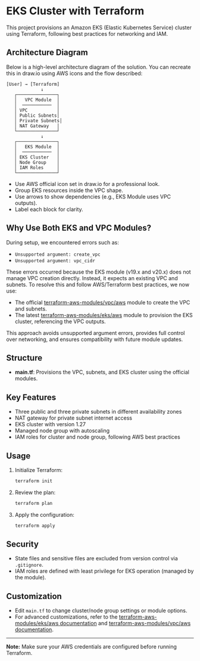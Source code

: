 # EKS Cluster with Terraform

This project provisions an Amazon EKS (Elastic Kubernetes Service) cluster using Terraform, following best practices for networking and IAM.

## Architecture Diagram
Below is a high-level architecture diagram of the solution. You can recreate this in draw.io using AWS icons and the flow described:

```
[User] → [Terraform]
             ↓
   ┌───────────────┐
   │   VPC Module  │
   │  ───────────  │
   │ VPC           │
   │ Public Subnets│
   │ Private Subnets│
   │ NAT Gateway   │
   └───────────────┘
             ↓
   ┌───────────────┐
   │   EKS Module  │
   │  ───────────  │
   │ EKS Cluster   │
   │ Node Group    │
   │ IAM Roles     │
   └───────────────┘
```

- Use AWS official icon set in draw.io for a professional look.
- Group EKS resources inside the VPC shape.
- Use arrows to show dependencies (e.g., EKS Module uses VPC outputs).
- Label each block for clarity.

## Why Use Both EKS and VPC Modules?
During setup, we encountered errors such as:
- `Unsupported argument: create_vpc`
- `Unsupported argument: vpc_cidr`

These errors occurred because the EKS module (v19.x and v20.x) does not manage VPC creation directly. Instead, it expects an existing VPC and subnets. To resolve this and follow AWS/Terraform best practices, we now use:
- The official [terraform-aws-modules/vpc/aws](https://github.com/terraform-aws-modules/terraform-aws-vpc) module to create the VPC and subnets.
- The latest [terraform-aws-modules/eks/aws](https://github.com/terraform-aws-modules/terraform-aws-eks) module to provision the EKS cluster, referencing the VPC outputs.

This approach avoids unsupported argument errors, provides full control over networking, and ensures compatibility with future module updates.

## Structure
- **main.tf**: Provisions the VPC, subnets, and EKS cluster using the official modules.

## Key Features
- Three public and three private subnets in different availability zones
- NAT gateway for private subnet internet access
- EKS cluster with version 1.27
- Managed node group with autoscaling
- IAM roles for cluster and node group, following AWS best practices

## Usage
1. Initialize Terraform:
   ```bash
   terraform init
   ```
2. Review the plan:
   ```bash
   terraform plan
   ```
3. Apply the configuration:
   ```bash
   terraform apply
   ```

## Security
- State files and sensitive files are excluded from version control via `.gitignore`.
- IAM roles are defined with least privilege for EKS operation (managed by the module).

## Customization
- Edit `main.tf` to change cluster/node group settings or module options.
- For advanced customizations, refer to the [terraform-aws-modules/eks/aws documentation](https://github.com/terraform-aws-modules/terraform-aws-eks) and [terraform-aws-modules/vpc/aws documentation](https://github.com/terraform-aws-modules/terraform-aws-vpc).

---

**Note:** Make sure your AWS credentials are configured before running Terraform.
